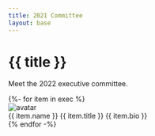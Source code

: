 ```yaml
---
title: 2021 Committee
layout: base
---
```


<div class="prose-std">
	<h1>{{ title }}</h1>
	<p>Meet the 2022 executive committee.</p>
</div>

<div class="flex flex-wrap justify-center left-0 w-screen">
{%- for item in exec %}
  <div class="md:w-1/4 lg:w-1/6 mx-2 mb-5 overflow-hidden bg-white rounded-lg shadow-lg">
    <img class="object-cover w-full h-96 md:h-56 lg:h-96 mt-0 mb-6" src="/assets/{{ item.photo }}" alt="avatar">
    <div class="py-5 text-center">
      <span class="block text-2xl font-bold text-gray-800">{{ item.name }}</span>
      <span class="block text-l font-bold text-gray-400">{{ item.title }}</span>
      <span class="text-sm text-gray-700">{{ item.bio }}</span>
    </div>
  </div>
{% endfor -%}
</div>



